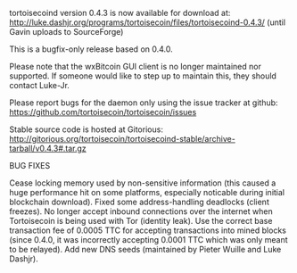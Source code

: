 tortoisecoind version 0.4.3 is now available for download at:
http://luke.dashjr.org/programs/tortoisecoin/files/tortoisecoind-0.4.3/ (until Gavin uploads to SourceForge)

This is a bugfix-only release based on 0.4.0.

Please note that the wxBitcoin GUI client is no longer maintained nor supported. If someone would like to step up to maintain this, they should contact Luke-Jr.

Please report bugs for the daemon only using the issue tracker at github:
https://github.com/tortoisecoin/tortoisecoin/issues

Stable source code is hosted at Gitorious:
http://gitorious.org/tortoisecoin/tortoisecoind-stable/archive-tarball/v0.4.3#.tar.gz

BUG FIXES

Cease locking memory used by non-sensitive information (this caused a huge performance hit on some platforms, especially noticable during initial blockchain download).
Fixed some address-handling deadlocks (client freezes).
No longer accept inbound connections over the internet when Tortoisecoin is being used with Tor (identity leak).
Use the correct base transaction fee of 0.0005 TTC for accepting transactions into mined blocks (since 0.4.0, it was incorrectly accepting 0.0001 TTC which was only meant to be relayed).
Add new DNS seeds (maintained by Pieter Wuille and Luke Dashjr).

